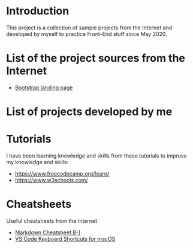 # Introduction

This project is a collection of sample projects from the Internet and developed by myself to practice Front-End stuff since May 2020.

# List of the project sources from the Internet

- [Bootstrap landing page](https://github.com/viettn85/fe-projects/tree/master/dev/layout/project-1)

# List of projects developed by me

# Tutorials

I have been learning knowledge and skills from these tutorials to improve my knowledge and skills:

- https://www.freecodecamp.org/learn/
- https://www.w3schools.com/

# Cheatsheets

Useful cheatsheets from the Internet

- [Markdown Cheatsheet B-)](https://wordpress.com/support/markdown-quick-reference/ "Markdown Cheatsheet B-)")
- [VS Code Keyboard Shortcuts for macOS](https://code.visualstudio.com/shortcuts/keyboard-shortcuts-macos.pdf "VS Code Keyboard Shortcuts for macOS")
